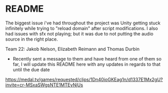 # README
The biggest issue i've had throughout the project was Unity getting stuck infinitely while trying to "reload domain" after script modifications. I also had issues with sfx not playing; but it was due to not putting the audio source in the right place.

Team 22: 
Jakob Nelson, Elizabeth Reimann and Thomas Durbin
- Recently sent a message to them and have heard from one of them so far, I will update this README here with any updates in regards to that until the due date


https://medal.tv/games/requested/clips/1Dn40ioGKEag1n/d1337E1Mx2gU?invite=cr-MSxaSWgsNTE1MTEyNjUs

